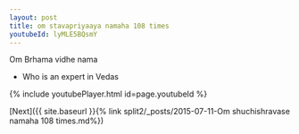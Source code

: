 ```yaml
---
layout: post
title: om stavapriyaaya namaha 108 times
youtubeId: lyMLE5BQsmY
---
```

 
 
Om Brhama vidhe nama 
 
 -  Who is an expert in Vedas 
 
  
 
  
 
 
 
 
 
 


{% include youtubePlayer.html id=page.youtubeId %}
 
[Next]({{ site.baseurl }}{% link  split2/_posts/2015-07-11-Om shuchishravase namaha 108 times.md%})
 
